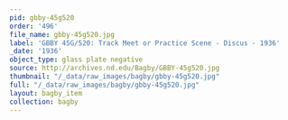 ```yaml
---
pid: gbby-45g520
order: '496'
file_name: gbby-45g520.jpg
label: 'GBBY 45G/520: Track Meet or Practice Scene - Discus - 1936'
_date: '1936'
object_type: glass plate negative
source: http://archives.nd.edu/Bagby/GBBY-45g520.jpg
thumbnail: "/_data/raw_images/bagby/gbby-45g520.jpg"
full: "/_data/raw_images/bagby/gbby-45g520.jpg"
layout: bagby_item
collection: bagby
---
```

